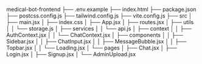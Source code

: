 medical-bot-frontend
├── .env.example
├── index.html
├── package.json
├── postcss.config.js
├── tailwind.config.js
├── vite.config.js
├── src
│   ├── main.jsx
│   ├── index.css
│   ├── App.jsx
│   ├── routes.jsx
│   ├── utils
│   │   └── storage.js
│   ├── services
│   │   └── api.js
│   ├── context
│   │   ├── AuthContext.jsx
│   │   └── ChatContext.jsx
│   ├── components
│   │   ├── Sidebar.jsx
│   │   ├── ChatInput.jsx
│   │   ├── MessageBubble.jsx
│   │   ├── Topbar.jsx
│   │   └── Loading.jsx
│   └── pages
│       ├── Chat.jsx
│       ├── Login.jsx
│       ├── Signup.jsx
│       └── AdminUpload.jsx
